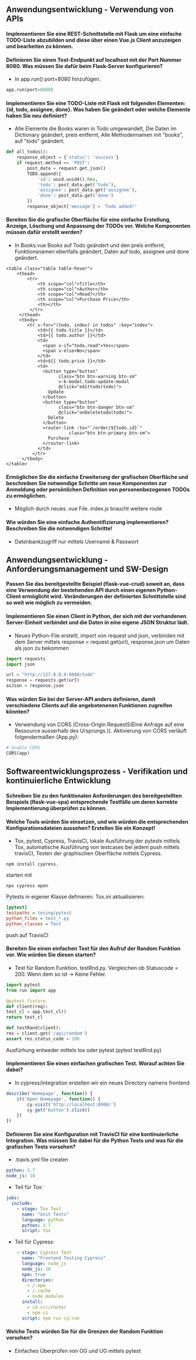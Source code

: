 ## Anwendungsentwicklung - Verwendung von APIs

#### Implementieren Sie eine REST-Schnittstelle mit Flask um eine einfache TODO-Liste abzubilden und diese über einen Vue.js Client anzuzeigen und bearbeiten zu können.

#### Definieren Sie einen Test-Endpunkt auf localhost mit der Port Nummer 8080. Was müssen Sie dafür beim Flask-Server konfigurieren?
- In app.run() port=8080 hinzufügen.
```python
app.run(port=8080)
```
#### Implementieren Sie eine TODO-Liste mit Flask mit folgenden Elementen: {id, todo, assignee, done}. Was haben Sie geändert oder welche Elemente haben Sie neu definiert?
- Alle Elemente die Books waren in Todo umgewandelt, Die Daten im Dictionary geändert, preis entfernt, Alle Methodennamen mit "books", auf "todo" geändert.
```python
def all_todos():
    response_object = {'status': 'success'}
    if request.method == 'POST':
        post_data = request.get_json()
        TODO.append({
            'id': uuid.uuid4().hex,
            'todo': post_data.get('todo'),
            'assignee': post_data.get('assignee'),
            'done': post_data.get('done')
        })
        response_object['message'] = 'Todo added!'
```
#### Bereiten Sie die grafische Oberfläche für eine einfache Erstellung, Anzeige, Löschung und Anpassung der TODOs vor. Welche Komponenten müssen dafür erstellt werden?
- In Books.vue Books auf Todo geändert und den preis entfernt, Funktionsnamen ebenfalls geändert, Daten auf todo, assignee und done geändert. 
```vue
<table class="table table-hover">
    <thead>
        <tr>
            <th scope="col">Title</th>
            <th scope="col">Author</th>
            <th scope="col">Read?</th>
            <th scope="col">Purchase Price</th>
            <th></th>
         </tr>
     </thead>
     <tbody>
        <tr v-for="(todo, index) in todos" :key="index">
            <td>{{ todo.title }}</td>
            <td>{{ todo.author }}</td>
            <td>
              <span v-if="todo.read">Yes</span>
              <span v-else>No</span>
            </td>
            <td>${{ todo.price }}</td>
            <td>
              <button type="button"
                    class="btn btn-warning btn-sm"
                    v-b-modal.todo-update-modal
                    @click="edittodo(todo)">
                Update
              </button>
              <button type="button"
                    class="btn btn-danger btn-sm"
                    @click="onDeletetodo(todo)">
                Delete
              </button>
              <router-link :to="`/order/${todo.id}`"
                        class="btn btn-primary btn-sm">
                Purchase
              </router-link>
            </td>
          </tr>
      </tbody>
</table>
```
#### Ermöglichen Sie die einfache Erweiterung der grafischen Oberfläche und beschreiben Sie notwendige Schritte um neue Komponenten zur Anmeldung oder persönlichen Definition von personenbezogenen TODOs zu ermöglichen.
- Möglich durch neues .vue File. index.js braucht weitere route
#### Wie würden Sie eine einfache Authentifizierung implementieren? Beschreiben Sie die notwendigen Schritte!
- Datenbankzugriff nur mittels Username & Passwort

## Anwendungsentwicklung - Anforderungsmanagement und SW-Design

#### Passen Sie das bereitgestellte Beispiel (flask-vue-crud) soweit an, dass eine Verwendung der bestehenden API durch einen eigenen Python-Client ermöglicht wird. Veränderungen der definierten Schnittstelle sind so weit wie möglich zu vermeiden.

#### Implementieren Sie einen Client in Python, der sich mit der vorhandenen Server-Einheit verbindet und die Daten in eine eigene JSON Struktur lädt.
- Neues Python-File erstellt, import von request und json, verbinden mit dem Server mittels response = request.get(url), response.json um Daten als json zu bekommen
```python
import requests
import json

url = "http://127.0.0.0:8080/todo"
response = requests.get(url)
asJson = response.json
```
#### Was würden Sie bei der Server-API anders definieren, damit verschiedene Clients auf die angebotenenen Funktionen zugreifen könnten?
- Verwendung von CORS (Cross-Origin RequestS(Eine Anfrage auf eine Ressource ausserhalb des Ursprungs.)). Aktivierung von CORS verläuft folgendermaßen (App.py):
```py
# enable CORS 
CORS(app)
```

## Softwareentwicklungsprozess - Verifikation und kontinuierliche Entwicklung

#### Schreiben Sie zu den funktionalen Anforderungen des bereitgestellten Beispiels (flask-vue-spa) entsprechende Testfälle um deren korrekte Implementierung überprüfen zu können.

#### Welche Tools würden Sie einsetzen, und wie würden die entsprechenden Konfigurationsdateien aussehen? Erstellen Sie ein Konzept!
- Tox, pytest, Cypress, TravisCI, lokale Ausführung der pytests mittels Tox, automatische Ausführung von testcases bei jedem push mittels travisCI, Testen der graphischen Oberfläche mittels Cypress. 
```
npm install cypress. 
```
starten mit
```
npx cypress open
```
Pytests in eigener Klasse definieren. Tox.ini aktualisieren: 
```ini
[pytest]
testpaths = tesing/pytest
python_files = test_*.py
python_classes = Test
```
push auf TravisCI
#### Bereiten Sie einen einfachen Test für den Aufruf der Random Funktion vor. Wie würden Sie diesen starten?
- Test für Random Funktion. testRnd.py. Vergleichen ob Statuscode = 200. Wenn dem so ist -> Keine Fehler.
```python
import pytest
from run import app

@pytest.fixture
def client(req):
test_cl = app.test_cl()
return test_cl

def testRand(client):
res = client.get('/api/random')
assert res.status_code = 200
```
Ausfürhung entweder mittels tox oder pytest (pytest testRnd.py)
#### Implementieren Sie einen einfachen grafischen Test. Worauf achten Sie dabei?
- In cypress/integration erstellen wir ein neues Directory namens frontend
```js
describe('Homepage', function() {
    it('Open Homepage', function() {
        cy.visit('http://localhost:8080/')
        cy.get('button').click()
    })
})
```
#### Definieren Sie eine Konfiguration mit TravisCI für eine kontinuierliche Integration. Was müssen Sie dabei für die Python Tests und was für die grafischen Tests vorsehen?
- .travis.yml file createn
```yml
python: 3.7
node_js: 10
```
- Teil für Tox:
```yml
jobs:
  include:
    - stage: Tox Test
      name: "Unit Tests"
      language: python
      python: 3.7
      script: tox
```

- Teil für Cypress:
```yml
    - stage: Cypress Test
      name: "Frontend Testing Cypress"
      language: node_js
      node_js: 10
      npm: true
      directories:
        - /.npm
        - /.cache
        - node_modules
      install:
        - cd src/router
        - npm ci
      script: npm run cy:run
```
#### Welche Tests würden Sie für die Grenzen der Random Funktion vorsehen?
- Einfaches Überprüfen von OG und UG mittels pytest
